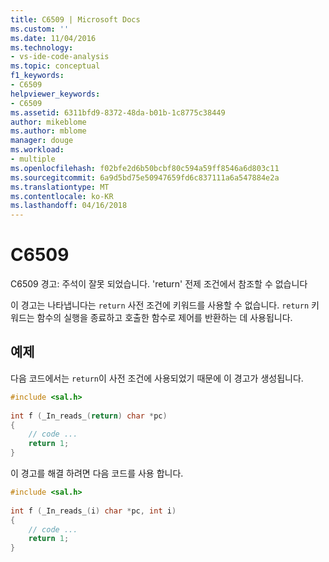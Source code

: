 ```yaml
---
title: C6509 | Microsoft Docs
ms.custom: ''
ms.date: 11/04/2016
ms.technology:
- vs-ide-code-analysis
ms.topic: conceptual
f1_keywords:
- C6509
helpviewer_keywords:
- C6509
ms.assetid: 6311bfd9-8372-48da-b01b-1c8775c38449
author: mikeblome
ms.author: mblome
manager: douge
ms.workload:
- multiple
ms.openlocfilehash: f02bfe2d6b50bcbf80c594a59ff8546a6d803c11
ms.sourcegitcommit: 6a9d5bd75e50947659fd6c837111a6a547884e2a
ms.translationtype: MT
ms.contentlocale: ko-KR
ms.lasthandoff: 04/16/2018
---
```

# <a name="c6509"></a>C6509
C6509 경고: 주석이 잘못 되었습니다. 'return' 전제 조건에서 참조할 수 없습니다  
  
 이 경고는 나타냅니다는 `return` 사전 조건에 키워드를 사용할 수 없습니다. `return` 키워드는 함수의 실행을 종료하고 호출한 함수로 제어를 반환하는 데 사용됩니다.  
  
## <a name="example"></a>예제  
 다음 코드에서는 `return`이 사전 조건에 사용되었기 때문에 이 경고가 생성됩니다.  
  
```cpp  
#include <sal.h>  
  
int f (_In_reads_(return) char *pc)  
{  
    // code ...  
    return 1;  
}  
```  
  
 이 경고를 해결 하려면 다음 코드를 사용 합니다.  
  
```cpp  
#include <sal.h>  
  
int f (_In_reads_(i) char *pc, int i)  
{  
    // code ...  
    return 1;  
}  
```